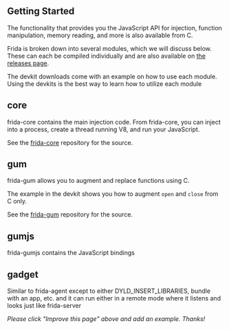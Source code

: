 ## Getting Started

The functionality that provides you the JavaScript API for injection, function manipulation, memory reading, and more is also available from C.

Frida is broken down into several modules, which we will discuss below.    These can each be compiled individually and are also available on [the releases page](https://github.com/frida/frida/releases).

The devkit downloads come with an example on how to use each module.  Using the devkits is the best way to learn how to utilize each module

## core

frida-core contains the main injection code.  From frida-core, you can inject into a process, create a thread running V8, and run your JavaScript.

See the [frida-core](https://github.com/frida/frida-core) repository for the source.

## gum

frida-gum allows you to augment and replace functions using C.

The example in the devkit shows you how to augment `open` and `close` from C only.

See the [frida-gum](https://github.com/frida/frida-gum) repository for the source.

## gumjs

frida-gumjs contains the JavaScript bindings

## gadget

Similar to frida-agent except to either DYLD_INSERT_LIBRARIES, bundle with an app, etc. and it can run either in a remote mode where it listens and looks just like frida-server

_Please click "Improve this page" above and add an example. Thanks!_
